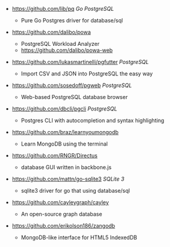 - https://github.com/lib/pq *Go* *PostgreSQL*
  - Pure Go Postgres driver for database/sql 
  
- https://github.com/dalibo/powa 
  - PostgreSQL Workload Analyzer
  - https://github.com/dalibo/powa-web
  
- https://github.com/lukasmartinelli/pgfutter *PostgreSQL*
  - Import CSV and JSON into PostgreSQL the easy way
  
- https://github.com/sosedoff/pgweb *PostgreSQL*
  - Web-based PostgreSQL database browser

- https://github.com/dbcli/pgcli *PostgreSQL*
  - Postgres CLI with autocompletion and syntax highlighting

- https://github.com/braz/learnyoumongodb
  - Learn MongoDB using the terminal

- https://github.com/RNGR/Directus
  - database GUI written in backbone.js 

- https://github.com/mattn/go-sqlite3 *SQLite 3*
  - sqlite3 driver for go that using database/sql 

- https://github.com/cayleygraph/cayley
  - An open-source graph database

- https://github.com/erikolson186/zangodb
  - MongoDB-like interface for HTML5 IndexedDB
